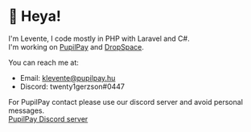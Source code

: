 # :wave: Heya!
I'm Levente, I code mostly in PHP with Laravel and C#.  
I'm working on [PupilPay](https://pupilpay.hu/) and [DropSpace](https://github.com/leventdev/dropspace).  
 
You can reach me at:
* Email: <klevente@pupilpay.hu>  
* Discord: twenty1gerzson#0447

For PupilPay contact please use our discord server and avoid personal messages.  
[PupilPay Discord server](https://discord.com/invite/bXu44WpFp3)

